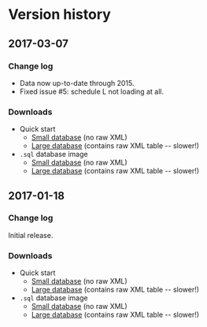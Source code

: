 # Version history

## 2017-03-07
### Change log
* Data now up-to-date through 2015.
* Fixed issue #5: schedule L not loading at all.

### Downloads
* Quick start
  * [Small database](https://console.aws.amazon.com/ec2/home?region=us-east-1#launchAmi=ami-eb2687fd) (no raw XML)
  * [Large database]() (contains raw XML table -- slower!)
* `.sql` database image
  * [Small database](https://s3.amazonaws.com/irs-990-toolkit/data/irs990_no_xml_2017_03_07.sql.tar.gz) (no raw XML)
  * [Large database](https://s3.amazonaws.com/irs-990-toolkit/data/irs990_complete_2017_03_07.sql.tar.gz) (contains raw XML table -- slower!)
  
## 2017-01-18
### Change log
Initial release.

### Downloads
* Quick start
  * [Small database](https://console.aws.amazon.com/ec2/home?region=us-east-1#launchAmi=ami-a86991be) (no raw XML)
  * [Large database](https://console.aws.amazon.com/ec2/home?region=us-east-1#launchAmi=ami-76bb4060) (contains raw XML table -- slower!)
* `.sql` database image
  * [Small database](https://s3.amazonaws.com/irs-990-toolkit/data/irs990_no_xml_2017_01_18.sql.tar.gz) (no raw XML)
  * [Large database](https://s3.amazonaws.com/irs-990-toolkit/data/irs990_complete_2017_01_18.sql.tar.gz) (contains raw XML table -- slower!)
